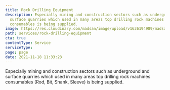 ```yaml
---
title: Rock Drilling Equipment
description: Especially mining and construction sectors such as underground and
  surface quarries which used in many areas top drilling rock machines
  consumables is being supplied.
image: https://res.cloudinary.com/madsan/image/upload/v1636194989/madsan-stock/IMG_3195_zkr2vt.jpg
path: services/rock-drilling-equipment
cta: true
contentType: Service
serviceType: 
page: page
date: 2021-11-18 11:33:23
---
```

Especially mining and construction sectors such as underground and surface quarries which used in many areas top drilling rock machines consumables (Rod, Bit, Shank, Sleeve) is being supplied.
